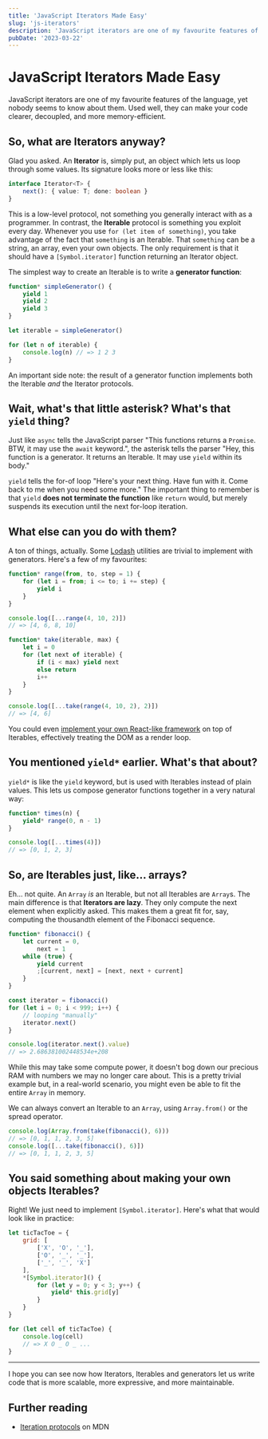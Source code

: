 ```yaml
---
title: 'JavaScript Iterators Made Easy'
slug: 'js-iterators'
description: 'JavaScript iterators are one of my favourite features of the language, yet nobody seems to know about them.'
pubDate: '2023-03-22'
---
```


# JavaScript Iterators Made Easy

JavaScript iterators are one of my favourite features of the language, yet nobody seems to know about them. Used well, they can make your code clearer, decoupled, and more memory-efficient.

## So, what are Iterators anyway?

Glad you asked. An **Iterator** is, simply put, an object which lets us loop through some values. Its signature looks more or less like this:

```typescript
interface Iterator<T> {
	next(): { value: T; done: boolean }
}
```

This is a low-level protocol, not something you generally interact with as a programmer. In contrast, the **Iterable** protocol is something you exploit every day. Whenever you use `for (let item of something)`, you take advantage of the fact that `something` is an Iterable. That `something` can be a string, an array, even your own objects. The only requirement is that it should have a `[Symbol.iterator]` function returning an Iterator object.

The simplest way to create an Iterable is to write a **generator function**:

```js
function* simpleGenerator() {
	yield 1
	yield 2
	yield 3
}

let iterable = simpleGenerator()

for (let n of iterable) {
	console.log(n) // => 1 2 3
}
```

An important side note: the result of a generator function implements both the Iterable _and_ the Iterator protocols.

## Wait, what's that little asterisk? What's that `yield` thing?

Just like `async` tells the JavaScript parser "This functions returns a `Promise`. BTW, it may use the `await` keyword.", the asterisk tells the parser "Hey, this function is a generator. It returns an Iterable. It may use `yield` within its body."

`yield` tells the for-of loop "Here's your next thing. Have fun with it. Come back to me when you need some more." The important thing to remember is that `yield` **does not terminate the function** like `return` would, but merely suspends its execution until the next for-loop iteration.

## What else can you do with them?

A ton of things, actually. Some [Lodash](http://lodash.com) utilities are trivial to implement with generators. Here's a few of my favourites:

```js
function* range(from, to, step = 1) {
	for (let i = from; i <= to; i += step) {
		yield i
	}
}

console.log([...range(4, 10, 2)])
// => [4, 6, 8, 10]
```

```js
function* take(iterable, max) {
	let i = 0
	for (let next of iterable) {
		if (i < max) yield next
		else return
		i++
	}
}

console.log([...take(range(4, 10, 2), 2)])
// => [4, 6]
```

You could even [implement your own React-like framework](https://crank.js.org/) on top of Iterables, effectively treating the DOM as a render loop.

## You mentioned `yield*` earlier. What's that about?

`yield*` is like the `yield` keyword, but is used with Iterables instead of plain values. This lets us compose generator functions together in a very natural way:

```js
function* times(n) {
	yield* range(0, n - 1)
}

console.log([...times(4)])
// => [0, 1, 2, 3]
```

## So, are Iterables just, like... arrays?

Eh... not quite. An `Array` _is_ an Iterable, but not all Iterables are `Array`s. The main difference is that **Iterators are lazy**. They only compute the next element when explicitly asked. This makes them a great fit for, say, computing the thousandth element of the Fibonacci sequence.

```js
function* fibonacci() {
	let current = 0,
		next = 1
	while (true) {
		yield current
		;[current, next] = [next, next + current]
	}
}

const iterator = fibonacci()
for (let i = 0; i < 999; i++) {
	// looping "manually"
	iterator.next()
}

console.log(iterator.next().value)
// => 2.686381002448534e+208
```

While this may take some compute power, it doesn't bog down our precious RAM with numbers we may no longer care about. This is a pretty trivial example but, in a real-world scenario, you might even be able to fit the entire `Array` in memory.

We can always convert an Iterable to an `Array`, using `Array.from()` or the spread operator.

```js
console.log(Array.from(take(fibonacci(), 6)))
// => [0, 1, 1, 2, 3, 5]
console.log([...take(fibonacci(), 6)])
// => [0, 1, 1, 2, 3, 5]
```

## You said something about making your own objects Iterables?

Right! We just need to implement `[Symbol.iterator]`. Here's what that would look like in practice:

```js
let ticTacToe = {
	grid: [
		['X', 'O', '_'],
		['O', '_', '_'],
		['_', '_', 'X']
	],
	*[Symbol.iterator]() {
		for (let y = 0; y < 3; y++) {
			yield* this.grid[y]
		}
	}
}

for (let cell of ticTacToe) {
	console.log(cell)
	// => X O _ O _ ...
}
```

<hr/>

I hope you can see now how Iterators, Iterables and generators let us write code that is more scalable, more expressive, and more maintainable.

## Further reading

- [Iteration protocols](https://developer.mozilla.org/en-US/docs/Web/JavaScript/Reference/Iteration_protocols) on MDN
